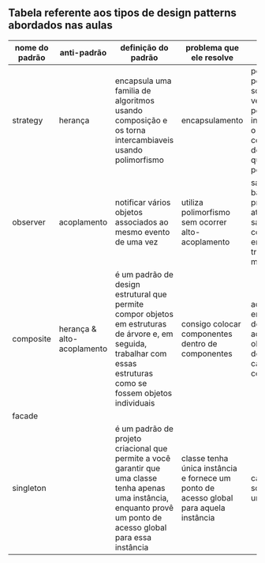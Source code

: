 ## Tabela referente aos tipos de design patterns abordados nas aulas
| nome do padrão | anti-padrão | definição do padrão | problema que ele resolve | exemplo | aplicações |
| -------------- | ----------- | ------------------- | ------------------------ | ------- | -----------|
|    strategy    |   herança   | encapsula uma familia de algoritmos usando composição e os torna intercambiaveis usando polimorfismo | encapsulamento | perguntar qual pessoa tem o sobrenome, em vez de perguntar individualmente o nome completo pra descobrir de qual familia pertence | https://github.com/LaizaCristina/bertoti/tree/main/ENGENHARIA%20SOFTWARE%203/STRATEGY |
|    observer    | acoplamento | notificar vários objetos associados ao mesmo evento de uma vez | utiliza polimorfismo sem ocorrer alto-acoplamento | saldo em conta bancária, precisa atualizar o saldo nas contas envolvidas na transação ao mesmo tempo | https://github.com/LaizaCristina/bertoti/tree/main/ENGENHARIA%20SOFTWARE%203/OBSERVER |
|   composite    | herança & alto-acoplamento | é um padrão de design estrutural que permite compor objetos em estruturas de árvore e, em seguida, trabalhar com essas estruturas como se fossem objetos individuais | consigo colocar componentes dentro de componentes | adicionar itens em um carrinho de compra, adiciono objetos dentro do objeto carrinho de compras| https://github.com/LaizaCristina/bertoti/tree/main/ENGENHARIA%20SOFTWARE%203/COMPOSITE |
| facade | | | | | |
| singleton |  | é um padrão de projeto criacional que permite a você garantir que uma classe tenha apenas uma instância, enquanto provê um ponto de acesso global para essa instância | classe tenha única instância e fornece um ponto de acesso global para aquela instância | calender Java, só pode ter uma instância | 

